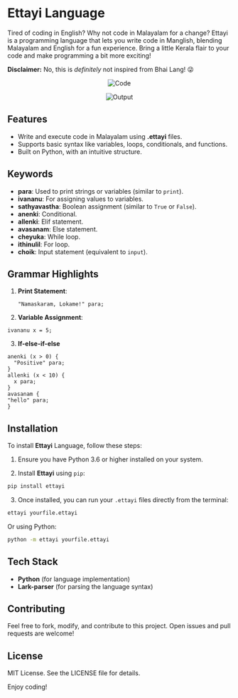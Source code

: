 # Ettayi Language

Tired of coding in English? Why not code in Malayalam for a change? Ettayi is a programming language that lets you write code in Manglish, blending Malayalam and English for a fun experience. Bring a little Kerala flair to your code and make programming a bit more exciting!

**Disclaimer:** No, this is *definitely* not inspired from Bhai Lang! 😜

<p align="center">
    <img src="assets/1.jpeg" alt="Code">
</p>

<p align="center">
    <img src="assets/2.jpeg" alt="Output">
</p>

## Features

- Write and execute code in Malayalam using **.ettayi** files.
- Supports basic syntax like variables, loops, conditionals, and functions.
- Built on Python, with an intuitive structure.

## Keywords

- **para**: Used to print strings or variables (similar to `print`).
- **ivananu**: For assigning values to variables.
- **sathyavastha**: Boolean assignment (similar to `True` or `False`).
- **anenki**: Conditional.
- **allenki**: Elif statement.
- **avasanam**: Else statement.
- **cheyuka**: While loop.
- **ithinulil**: For loop.
- **choik**: Input statement (equivalent to `input`).

## Grammar Highlights

1. **Print Statement**:
   ```ettayi
   "Namaskaram, Lokame!" para;
   ```
2. **Variable Assignment**:
  ```ettayi
  ivananu x = 5;
  ```
3. **If-else-if-else**
  ```ettayi
  anenki (x > 0) {
    "Positive" para;
}
allenki (x < 10) {
    x para;
}
avasanam {
  "hello" para;
}
````
  


## Installation

To install **Ettayi** Language, follow these steps:

1. Ensure you have Python 3.6 or higher installed on your system.

2. Install **Ettayi** using `pip`:

```bash
pip install ettayi
```

3. Once installed, you can run your `.ettayi` files directly from the terminal:

```bash
ettayi yourfile.ettayi
```

Or using Python:

```bash
python -m ettayi yourfile.ettayi
```

## Tech Stack

- **Python** (for language implementation)
- **Lark-parser** (for parsing the language syntax)

## Contributing

Feel free to fork, modify, and contribute to this project. Open issues and pull requests are welcome!

## License

MIT License. See the LICENSE file for details.


Enjoy coding!
